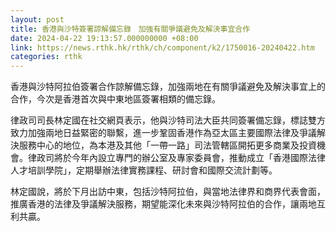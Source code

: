 ```yaml
---
layout: post
title: 香港與沙特簽署諒解備忘錄　加強有關爭議避免及解決事宜合作
date: 2024-04-22 19:13:57.000000000 +08:00
link: https://news.rthk.hk/rthk/ch/component/k2/1750016-20240422.htm
categories: rthk
---
```


香港與沙特阿拉伯簽署合作諒解備忘錄，加強兩地在有關爭議避免及解決事宜上的合作，今次是香港首次與中東地區簽署相類的備忘錄。

律政司司長林定國在社交網頁表示，他與沙特司法大臣共同簽署備忘錄，標誌雙方致力加強兩地日益緊密的聯繫，進一步鞏固香港作為亞太區主要國際法律及爭議解決服務中心的地位，為本港及其他「一帶一路」司法管轄區開拓更多商業及投資機會。律政司將於今年內設立專門的辦公室及專家委員會，推動成立「香港國際法律人才培訓學院」，定期舉辦法律實務課程、研討會和國際交流計劃等。

林定國說，將於下月出訪中東，包括沙特阿拉伯，與當地法律界和商界代表會面，推廣香港的法律及爭議解決服務，期望能深化未來與沙特阿拉伯的合作，讓兩地互利共贏。
